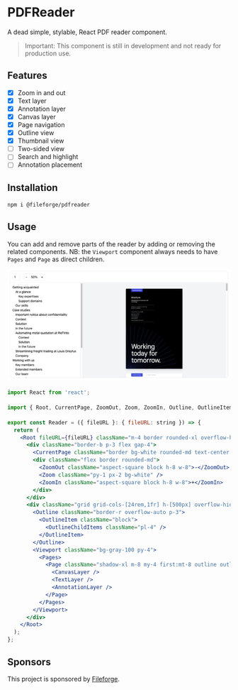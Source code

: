 # PDFReader

A dead simple, stylable, React PDF reader component.

> Important: This component is still in development and not ready for production use.

## Features

- [x] Zoom in and out
- [x] Text layer
- [x] Annotation layer
- [x] Canvas layer
- [x] Page navigation
- [x] Outline view
- [x] Thumbnail view
- [ ] Two-sided view
- [ ] Search and highlight
- [ ] Annotation placement

## Installation

```bash
npm i @fileforge/pdfreader
```

## Usage

You can add and remove parts of the reader by adding or removing the related components. NB: the `Viewport` component always needs to have `Pages` and `Page` as direct children.

![Sample Reader with Tailwind Styling](./image.jpeg)

```jsx
import React from 'react';

import { Root, CurrentPage, ZoomOut, Zoom, ZoomIn, Outline, OutlineItem, OutlineChildItems, Viewport, Pages, Page, CanvasLayer, TextLayer, AnnotationLayer } from '@fileforge/pdfreader';

export const Reader = ({ fileURL }: { fileURL: string }) => {
  return (
    <Root fileURL={fileURL} className="m-4 border rounded-xl overflow-hidden">
      <div className="border-b p-3 flex gap-4">
        <CurrentPage className="border bg-white rounded-md text-center py-1" />
        <div className="flex border rounded-md">
          <ZoomOut className="aspect-square block h-8 w-8">-</ZoomOut>
          <Zoom className="py-1 px-2 bg-white" />
          <ZoomIn className="aspect-square block h-8 w-8">+</ZoomIn>
        </div>
      </div>
      <div className="grid grid-cols-[24rem,1fr] h-[500px] overflow-hidden">
        <Outline className="border-r overflow-auto p-3">
          <OutlineItem className="block">
            <OutlineChildItems className="pl-4" />
          </OutlineItem>
        </Outline>
        <Viewport className="bg-gray-100 py-4">
          <Pages>
            <Page className="shadow-xl m-8 my-4 first:mt-8 outline outline-black/5 rounded-md overflow-hidden">
              <CanvasLayer />
              <TextLayer />
              <AnnotationLayer />
            </Page>
          </Pages>
        </Viewport>
      </div>
    </Root>
  );
};
```

## Sponsors

This project is sponsored by [Fileforge](https://fileforge.com).
